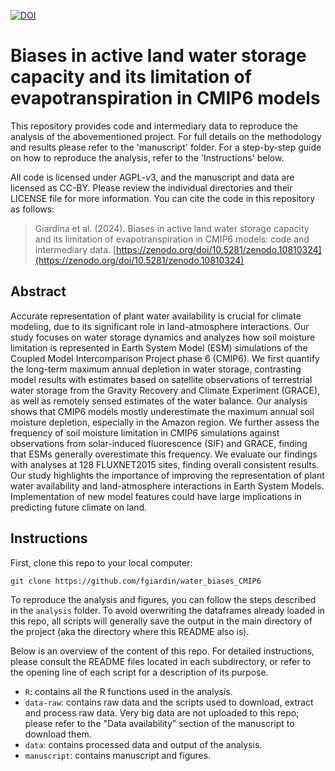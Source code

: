 [![DOI](https://zenodo.org/badge/770497573.svg)](https://zenodo.org/doi/10.5281/zenodo.10810324)
# Biases in active land water storage capacity and its limitation of evapotranspiration in CMIP6 models
This repository provides code and intermediary data to reproduce the analysis of the abovementioned project. For full details on the methodology and results please refer to the 'manuscript' folder. For a step-by-step guide on how to reproduce the analysis, refer to the 'Instructions' below.

All code is licensed under AGPL-v3, and the manuscript and data are licensed as CC-BY. Please review the individual directories and their LICENSE file for more information. You can cite the code in this repository as follows:
> Giardina et al. (2024). Biases in active land water storage capacity and its limitation of evapotranspiration in CMIP6 models: code and intermediary data. [https://zenodo.org/doi/10.5281/zenodo.10810324](https://zenodo.org/doi/10.5281/zenodo.10810324)


## Abstract
Accurate representation of plant water availability is crucial for climate modeling, due to its significant role in land-atmosphere interactions. Our study focuses on water storage dynamics and analyzes how soil moisture limitation is represented in Earth System Model (ESM) simulations of the Coupled Model Intercomparison Project phase 6 (CMIP6). We first quantify the long-term maximum annual depletion in water storage, contrasting model results with estimates based on satellite observations of terrestrial water storage from the Gravity Recovery and Climate Experiment (GRACE), as well as remotely sensed estimates of the water balance. Our analysis shows that CMIP6 models mostly underestimate the maximum annual soil moisture depletion, especially in the Amazon region. We further assess the frequency of soil moisture limitation in CMIP6 simulations against observations from solar-induced fluorescence (SIF) and GRACE, finding that ESMs generally overestimate this frequency. We evaluate our findings with analyses at 128 FLUXNET2015 sites, finding overall consistent results. Our study highlights the importance of improving the representation of plant water availability and land-atmosphere interactions in Earth System Models. Implementation of new model features could have large implications in predicting future climate on land.


## Instructions
First, clone this repo to your local computer:

```
git clone https://github.com/fgiardin/water_biases_CMIP6
```

To reproduce the analysis and figures, you can follow the steps described in the `analysis` folder. To avoid overwriting the dataframes already loaded in this repo, all scripts will generally save the output in the main directory of the project (aka the directory where this README also is). 

Below is an overview of the content of this repo. For detailed instructions, please consult the README files located in each subdirectory, or refer to the opening line of each script for a description of its purpose.

* `R`: contains all the R functions used in the analysis.
* `data-raw`: contains raw data and the scripts used to download, extract and process raw data. Very big data are not uploaded to this repo; please refer to the "Data availability" section of the manuscript to download them.
* `data`: contains processed data and output of the analysis.
* `manuscript`: contains manuscript and figures.

